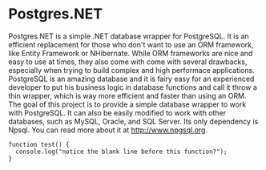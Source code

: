 # Postgres.NET
Postgres.NET is a simple .NET database wrapper for PostgreSQL. It is an efficient replacement for those who don't want to use an ORM framework, like
Entity Framework or NHibernate. While ORM frameworks are nice and easy to use at times, they also come with come with several drawbacks, especially
when trying to build complex and high performace applications. PostgreSQL is an amazing database and it is fairy easy for an experienced developer 
to put his business logic in database functions and call it throw a thin wrapper, which is way more efficient and faster than using an ORM. The goal
of this project is to provide a simple database wrapper to work with PostgreSQL. It can also be easily modified to work with other databases, such
as MySQL, Oracle, and SQL Server. Its only dependency is Npsql. You can read more about it at http://www.npgsql.org.

```
function test() {
  console.log("notice the blank line before this function?");
}
```
